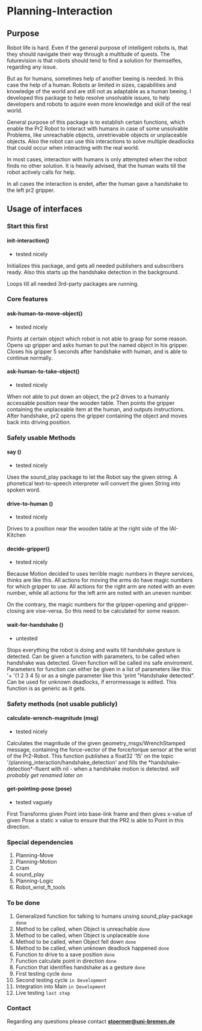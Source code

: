 # Planning-Interaction

## Purpose 

Robot life is hard.
Even if the general purpose of intelligent robots is, that they should navigate their way through a multitude of quests. The futurevision is that robots should tend to find a solution for themselfes, regarding any issue.

But as for humans, sometimes help of another beeing is needed. In this case the help of a human. 
Robots ar limited in sizes, capabilities and knowledge of the world and are still not as adaptable as a human beeing. I developed this package to help resolve unsolvable issues, to help developers and robots to aquire even more knowledge and skill of the real world.

General purpose of this package is to establish certain functions, which enable the Pr2 Robot
to interact with humans in case of some unsolvable Problems, like unreachable objects, unretrievable objects or unplaceable objects. 
Also the robot can use this interactions to solve multiple deadlocks that could occur when interacting with the real world.

In most cases, interaction with humans is only attempted when the robot finds no other solution. It is heavily advised, that the human waits till the robot actively calls for help.

In all cases the interaction is endet, after the human gave a handshake to the left pr2 gripper.

## Usage of interfaces

### __Start this first__

#### init-interaction()

- tested nicely

Initializes this package, and gets all needed publishers and subscribers ready.
Also this starts up the handshake detection in the background. 

Loops till all needed 3rd-party packages are running.

### Core features

#### ask-human-to-move-object()

- tested nicely

Points at certain object which robot is not able to grasp for some reason.
Opens up gripper and asks human to put the named object in his gripper. 
Closes his gripper 5 seconds after handshake with human, and is able to continue normally.

#### ask-human-to-take-object()

- tested nicely

When not able to put down an object, the pr2 drives to a humanly accessable position near the
wooden table. Then points the gripper containing the unplaceable item at the human, and outputs
instructions. After handshake, pr2 opens the gripper containing the object and moves back into 
driving position.


### Safely usable Methods

#### say ()

- tested nicely

Uses the sound_play package to let the Robot say the given string. 
A phonetical text-to-speech interpreter will convert the given String into spoken word.

#### drive-to-human ()

- tested nicely

Drives to a position near the wooden table at the right side of the IAI-Kitchen

#### decide-gripper()

- tested nicely

Because Motion decided to uses terrible magic numbers in theyre services, thinks are like this.
All actions for moving the arms do have magic numbers for which gripper to use. All actions for the right arm are noted with an even number, while all actions for the left arm are noted with an uneven number.

On the contrary, the magic numbers for the gripper-opening and gripper-closing are vise-versa. So this need to be calculated for some reason.

#### wait-for-handshake ()

- untested 

Stops everything the robot is doing and waits till handshake gesture is detected.
Can be given a function with parameters, to be called when handshake was detected. 
Given function will be called ins safe enviroment. Parameters for function can either be given in 
a list of parameters like this: '+ '(1 2 3 4 5) or as a single parameter like this 'print "Handshake detected".
Can be used for unknown deadlocks, if errormessage is edited.
This function is as generic as it gets.

### Safety methods (not usable publicly)

#### calculate-wrench-magnitude (msg)

- tested nicely

Calculates the magnitude of the given geometry_msgs/WrenchStamped message, containing 
the force-vector of the force/torque sensor at the wrist of the Pr2-Robot.
This function publishes a float32 '15' on the topic '/planning\_interaction/handshake\_detection'
and fills the \*handshake-detection\*-fluent with nil - when a handshake motion is detected.
*will probably get renamed later on*

#### get-pointing-pose (pose)

- tested vaguely

First Transforms given Point into base-link frame and then gives x-value 
of given Pose a static x value to ensure that the PR2 is able to Point in this direction.


### Special dependencies

1. Planning-Move
2. Planning-Motion
3. Cram
4. sound_play
5. Planning-Logic
6. Robot\_wrist\_ft\_tools

### To be done

1. Generalized function for talking to humans unsing sound_play-package ```done```
2. Method to be called, when Object is unreachable ```done```
3. Method to be called, when Object is unplaceable ```done```
4. Method to be called, when Object fell down ```done```
5. Method to be called, when unknown deadlock happened ```done```
6. Function to drive to a save position ```done```
7. Function calculate point in direction ```done```
8. Function that identifies handshake as a gesture ```done```
9. First testing cycle ```done```
10. Second testing cycle ```ìn Development```
11. Integration into Main ```in Development```
12. Live testing ```last step```

### Contact

Regarding any questions please contact
**stoermer@uni-bremen.de**
